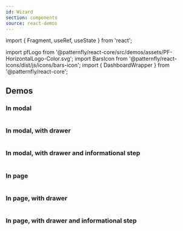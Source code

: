 ```yaml
---
id: Wizard
section: components
source: react-demos
---
```


import { Fragment, useRef, useState } from 'react';

import pfLogo from '@patternfly/react-core/src/demos/assets/PF-HorizontalLogo-Color.svg';
import BarsIcon from '@patternfly/react-icons/dist/js/icons/bars-icon';
import { DashboardWrapper } from '@patternfly/react-core';

## Demos

### In modal

```js file="../examples/Wizard/InModal.tsx" isFullscreen

```

### In modal, with drawer

```js file="../examples/Wizard/InModalWithDrawer.tsx" isFullscreen

```

### In modal, with drawer and informational step

```js file="../examples/Wizard/InModalWithDrawerInformationalStep.tsx" isFullscreen

```

### In page

```js file="../examples/Wizard/InPage.tsx" isFullscreen

```

### In page, with drawer

```js file="../examples/Wizard/InPageWithDrawer.tsx" isFullscreen

```

### In page, with drawer and informational step

```js file="../examples/Wizard/InPageWithDrawerInformationalStep.tsx" isFullscreen

```
